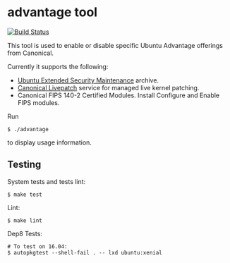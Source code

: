 # advantage tool

[![Build Status](https://travis-ci.org/CanonicalLtd/ubuntu-advantage-script.svg?branch=master)](https://travis-ci.org/CanonicalLtd/ubuntu-advantage-script)

This tool is used to enable or disable specific Ubuntu Advantage offerings from Canonical.

Currently it supports the following:

- [Ubuntu Extended Security Maintenance](https://ubuntu.com/esm) archive.
- [Canonical Livepatch](https://www.ubuntu.com/server/livepatch) service for managed live kernel patching.
- Canonical FIPS 140-2 Certified Modules. Install Configure and Enable FIPS modules.

Run 

```
$ ./advantage
```

to display usage information.


## Testing

System tests and tests lint:

```
$ make test
```

Lint:

```
$ make lint
```

Dep8 Tests:

```
# To test on 16.04:
$ autopkgtest --shell-fail . -- lxd ubuntu:xenial
```
